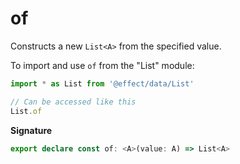 # of

Constructs a new `List<A>` from the specified value.

To import and use `of` from the "List" module:

```ts
import * as List from '@effect/data/List'

// Can be accessed like this
List.of
```

**Signature**

```ts
export declare const of: <A>(value: A) => List<A>
```

